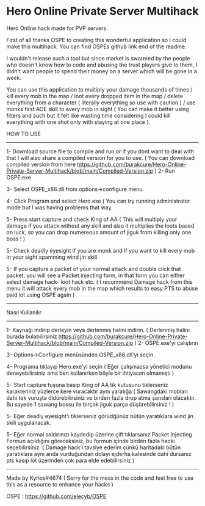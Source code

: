 # Hero Online Private Server Multihack

 Hero Online hack made for PVP servers.

First of all thanks OSPE to creating this wonderful application so I could make this multihack. You can find OSPEs github link end of the readme.

I wouldn't release such a tool but since market is swarmed by the people who doesn't know how to code and abusing the trust players give to them, I didn't want people to spend their money on a server which will be gone in a week.

You can use this application to multiply your damage thousands of times / kill every mob in the map / loot every dropped item in the map / delete everything from a character ( literally everything so use with caution ) / use monks first AOE skill to every mob in sight ( You can make it better using filters and such but it felt like wasting time considering I could kill everything with one shot only with staying at one place ).

HOW TO USE

------------------------------------------------------------------------

1- Download source file to compile and run or if you dont want to deal with that I will also share a compiled version for you to use.
( You can download compiled version from here https://github.com/burakcure/Hero-Online-Private-Server-Multihack/blob/main/Compiled-Version.zip )
2- Run OSPE.exe

3- Select OSPE_x86.dll from options->configure menu.

4- Click Program and select Hero.exe ( You can try running administrator mode but I was having problems that way.

5- Press start capture and check King of AA ( This will multiply your damage if you attack without any skill and also it multiplies the loots based on luck, so you can drop numereous amount of jiguk from killing only one boss ! )

5- Check deadly eyesight if you are monk and if you want to kill every mob in your sight spamming wind jin skill

5- If you capture a packet of your normal attack and double click that packet, you will see a Packet injecting form, in that form you can either select damage hack- loot hack etc. ( I recommend Damage hack from this menu it will attack every mob in the map which results to easy PTS to abuse paid lot using OSPE again )


------------------------------------------------------------------------

Nasıl Kullanılır

------------------------------------------------------------------------

1- Kaynağı indirip derleyin veya derlenmiş halini indirin.
( Derlenmiş halini burada bulabilirsiniz https://github.com/burakcure/Hero-Online-Private-Server-Multihack/blob/main/Compiled-Version.zip )
2- OSPE.exe'yi çalıştırın

3- Options->Configure menüsünden OSPE_x86.dll'yi seçin

4- Programa tıklayıp Hero.exe'yi seçin ( Eğer çalışmazsa yönetici modunu deneyebilirsiniz ama ben kullanırken böyle bir ihtiyacım olmamıştı )

5- Start capture tuşuna basıp King of AA tik kutusunu tiklerseniz karakteriniz yüzlerce kere vuracaktır aynı yaratığa ( Sawangdaki mobları dahi tek vuruşta öldürebilirsiniz ve birden fazla drop atma şansları olacaktır. Bu sayede 1 sawang bossu ile birçok jiguk parça düşürebilirsiniz ! )

5- Eğer deadly eyesight'ı tiklerseniz görüdğünüz bütün yaratıklara wind jin skili uygulanacak.

5- Eğer normal saldırınızı kaydedip üzerine çift tıklarsanız Packet Injecting Formun açıldığını göreceksiniz, bu formun içinde birden fazla hacki seçebilirsiniz. ( Damage hack'i tavsiye ederim çünkü haritadaki bütün yaratıklara aynı anda vurduğundan dolayı ejderha kalesinde dahi dursanız pts kasıp lot üzerinden çok para elde edebilirsiniz )




------------------------------------------------------------------------

Made by Kyrios#4674 ( Serry for the mess in the code and feel free to use this as a resource to enhance your hacks )

OSPE : https://github.com/elecyb/OSPE
